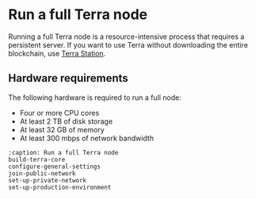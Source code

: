 # Run a full Terra node

Running a full Terra node is a resource-intensive process that requires a persistent server. If you want to use Terra without downloading the entire blockchain, use [Terra Station](https://station.terra.money/).

## Hardware requirements

The following hardware is required to run a full node:

- Four or more CPU cores
- At least 2 TB of disk storage
- At least 32 GB of memory
- At least 300 mbps of network bandwidth

```{toctree}
:caption: Run a full Terra node
build-terra-core
configure-general-settings
join-public-network
set-up-private-network
set-up-production-environment
```
